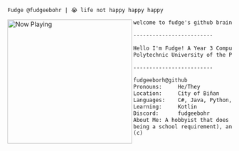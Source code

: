 ```
Fudge @fudgeebohr | 😭 life not happy happy happy
```

<img align="left" src="https://spotify-github-profile.kittinanx.com/api/view?uid=mieg7o119wynwrowvvhm4fbud&cover_image=true&theme=compact&show_offline=false&background_color=121212&interchange=false" alt="Now Playing" width="280"/> 

```markdown
welcome to fudge's github brainrot

-------------------------

Hello I'm Fudge! A Year 3 Computer Engineering Student at 
Polytechnic University of the Philippines (PUP) - Biñan Campus

-------------------------

fudgeeborh@github
Pronouns:     He/They
Location:     City of Biñan
Languages:    C#, Java, Python, HTML
Learning:     Kotlin
Discord:      fudgeebohr
About Me: A hobbyist that does coding for fun (aside from it
being a school requirement), and an avid music enthusiast
(c)
```
